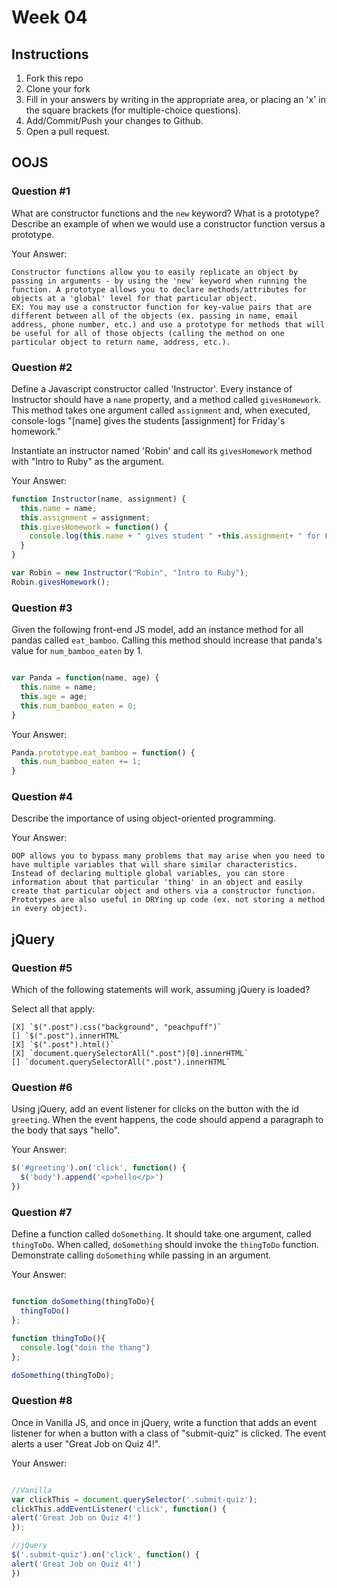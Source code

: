 # Week 04

## Instructions

1. Fork this repo
2. Clone your fork
3. Fill in your answers by writing in the appropriate area, or placing an 'x' in
the square brackets (for multiple-choice questions).
4. Add/Commit/Push your changes to Github.
5. Open a pull request.

## OOJS

### Question #1

What are constructor functions and the `new` keyword? What is a prototype? Describe an example of when we would use a constructor function versus a prototype.

Your Answer:
```text
Constructor functions allow you to easily replicate an object by passing in arguments - by using the 'new' keyword when running the function. A prototype allows you to declare methods/attributes for objects at a 'global' level for that particular object.
EX: You may use a constructor function for key-value pairs that are different between all of the objects (ex. passing in name, email address, phone number, etc.) and use a prototype for methods that will be useful for all of those objects (calling the method on one particular object to return name, address, etc.).
```

### Question #2

Define a Javascript constructor called 'Instructor'. Every instance of Instructor should have a `name` property, and a method called `givesHomework`. This method takes one argument called `assignment` and, when executed, console-logs "[name] gives the students [assignment] for Friday's homework."

Instantiate an instructor named 'Robin' and call its `givesHomework` method with "Intro to Ruby" as the argument.

Your Answer:

```js
function Instructor(name, assignment) {
  this.name = name;
  this.assignment = assignment;
  this.givesHomework = function() {
    console.log(this.name + " gives student " +this.assignment+ " for Friday's homework.")
  }
}

var Robin = new Instructor("Robin", "Intro to Ruby");
Robin.givesHomework();

```
### Question #3

Given the following front-end JS model, add an instance method for all pandas called `eat_bamboo`. Calling this method should increase that panda's value for `num_bamboo_eaten` by 1.

```js

var Panda = function(name, age) {
  this.name = name;
  this.age = age;
  this.num_bamboo_eaten = 0;
}

```
Your Answer:
```js
Panda.prototype.eat_bamboo = function() {
  this.num_bamboo_eaten += 1;
}
```

### Question #4

Describe the importance of using object-oriented programming.

Your Answer:
```
OOP allows you to bypass many problems that may arise when you need to have multiple variables that will share similar characteristics. Instead of declaring multiple global variables, you can store information about that particular 'thing' in an object and easily create that particular object and others via a constructor function. Prototypes are also useful in DRYing up code (ex. not storing a method in every object).
```

## jQuery

### Question #5

Which of the following statements will work, assuming jQuery is loaded?

Select all that apply:
```
[X] `$(".post").css("background", "peachpuff")`
[] `$(".post").innerHTML`
[X] `$(".post").html()`
[X] `document.querySelectorAll(".post")[0].innerHTML`
[] `document.querySelectorAll(".post").innerHTML`
```

### Question #6

Using jQuery, add an event listener for clicks on the button with the id
`greeting`. When the event happens, the code should append a paragraph to the
body that says "hello".

Your Answer:
```js
$('#greeting').on('click', function() {
  $('body').append('<p>hello</p>')
})
```

### Question #7

Define a function called `doSomething`. It should take one argument, called
`thingToDo`. When called, `doSomething` should invoke the `thingToDo` function. Demonstrate calling `doSomething` while passing in an argument.

Your Answer:
```js

function doSomething(thingToDo){
  thingToDo()
};

function thingToDo(){
  console.log("doin the thang")
};

doSomething(thingToDo);

```

### Question #8

Once in Vanilla JS, and once in jQuery, write a function that adds an event listener for when a button with a class of "submit-quiz" is clicked. The event alerts a user "Great Job on Quiz 4!".

Your Answer:
```js

//Vanilla
var clickThis = document.querySelector('.submit-quiz');
clickThis.addEventListener('click', function() {
alert('Great Job on Quiz 4!')
});

//jQuery
$('.submit-quiz').on('click', function() {
alert('Great Job on Quiz 4!')
})

```
